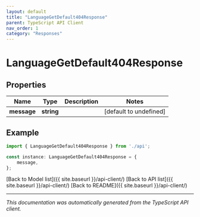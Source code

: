 ```yaml
---
layout: default
title: "LanguageGetDefault404Response"
parent: TypeScript API Client
nav_order: 1
category: "Responses"
---
```


# LanguageGetDefault404Response


## Properties

Name | Type | Description | Notes
------------ | ------------- | ------------- | -------------
**message** | **string** |  | [default to undefined]

## Example

```typescript
import { LanguageGetDefault404Response } from './api';

const instance: LanguageGetDefault404Response = {
    message,
};
```

[Back to Model list]({{ site.baseurl }}/api-client/) [Back to API list]({{ site.baseurl }}/api-client/) [Back to README]({{ site.baseurl }}/api-client/)


---

*This documentation was automatically generated from the TypeScript API client.*
